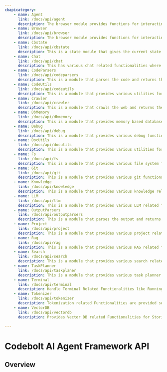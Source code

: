 ```yaml
---
cbapicategory:
    - name: Agent
      link: /docs/api/agent
      description: The browser module provides functions for interacting with the browser.
    - name: Browser
      link: /docs/api/browser
      description: The browser module provides functions for interacting with the browser.
    - name: Cbstate
      link: /docs/api/cbstate
      description: This is a state module that gives the current state. The state is being continuously updated by the application based on various actions.
    - name: Chat
      link: /docs/api/chat
      description: This has various chat related functionalities where the agent can send chat to user and get the user response
    - name: CodeParsers
      link: /docs/api/codeparsers
      description: This is a module that parses the code and returns the code tree.
    - name: CodeUtils
      link: /docs/api/codeutils
      description: This is a module that provides various utilities for parsing and manipulating code.
    - name: Crawler
      link: /docs/api/crawler
      description: This is a module that crawls the web and returns the crawled data.
    - name: DbMemory
      link: /docs/api/dbmemory
      description: This is a module that provides memory based database functionalities.
    - name: Debug
      link: /docs/api/debug
      description: This is a module that provides various debug functionalities.
    - name: DocUtils
      link: /docs/api/docutils
      description: This is a module that provides various utilities for parsing and manipulating markdown.
    - name: Fs
      link: /docs/api/fs
      description: This is a module that provides various file system functionalities.
    - name: Git
      link: /docs/api/git
      description: This is a module that provides various git functionalities.
    - name: Knowledge
      link: /docs/api/knowledge
      description: This is a module that provides various knowledge related functionalities.
    - name: LLM
      link: /docs/api/llm
      description: This is a module that provides various LLM related functionalities.
    - name: OutputParsers
      link: /docs/api/outputparsers
      description: This is a module that parses the output and returns the output tree.
    - name: Project
      link: /docs/api/project
      description: This is a module that provides various project related functionalities.
    - name: Rag
      link: /docs/api/rag
      description: This is a module that provides various RAG related functionalities.
    - name: Search
      link: /docs/api/search
      description: This is a module that provides various search related functionalities.
    - name: TaskPlanner
      link: /docs/api/taskplaner
      description: This is a module that provides various task planner related functionalities.
    - name: Terminal
      link: /docs/api/terminal
      description: Handle Terminal Related Functionalities like Running Commands and Getting Output. Supports handling multiple terminals and long running code executions like Servers.
    - name: Tokenizer
      link: /docs/api/tokenizer
      description: Tokenization related Functionalities are provided so that the code can be tokenized and the tokens can be used to perform and measure various operations.
    - name: VectorDB
      link: /docs/api/vectordb
      description: Provides Vector DB related Functionalities for Storing and Managing of Vector Embedding

---
```

# Codebolt AI Agent Framework API

## Overview

<CBAPICategory />